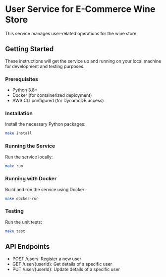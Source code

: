 # User Service for E-Commerce Wine Store

This service manages user-related operations for the wine store.

## Getting Started

These instructions will get the service up and running on your local machine for development and testing purposes.

### Prerequisites

- Python 3.8+
- Docker (for containerized deployment)
- AWS CLI configured (for DynamoDB access)

### Installation

Install the necessary Python packages:

```bash
make install
```

### Running the Service
Run the service locally:

```bash
make run
```

### Running with Docker
Build and run the service using Docker:

```bash
make docker-run
```

### Testing
Run the unit tests:

```bash
make test
```

## API Endpoints

- POST /users: Register a new user
- GET /user/{userId}: Get details of a specific user
- PUT /user/{userId}: Update details of a specific user

